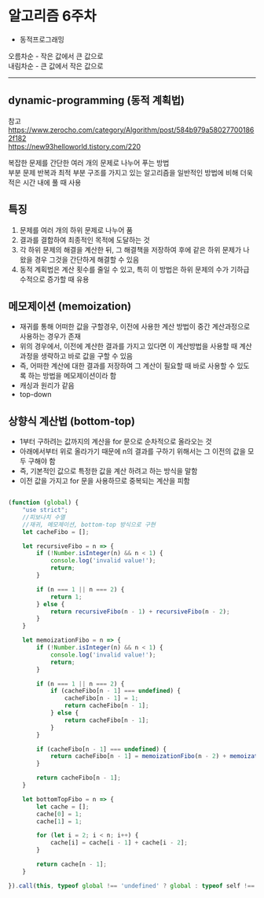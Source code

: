 # 알고리즘 6주차
* 동적프로그래밍

오름차순 - 작은 값에서 큰 값으로<br>
내림차순 - 큰 값에서 작은 값으로

-----------------------------------

## dynamic-programming (동적 계획법)

참고<br>
https://www.zerocho.com/category/Algorithm/post/584b979a580277001862f182<br>
https://new93helloworld.tistory.com/220<br>

복잡한 문제를 간단한 여러 개의 문제로 나누어 푸는 방법<br>
부분 문제 반복과 최적 부분 구조를 가지고 있는 알고리즘을 일반적인 방법에 비해 더욱 적은 시간 내에 풀 때 사용<br>

## 특징
1. 문제를 여러 개의 하위 문제로 나누어 품
2. 결과를 결합하여 최종적인 목적에 도달하는 것
3. 각 하위 문제의 해결을 계산한 뒤, 그 해결책을 저장하여 후에 같은 하위 문제가 나왔을 경우 그것을 간단하게 해결할 수 있음
4. 동적 계획법은 계산 횟수를 줄일 수 있고, 특히 이 방법은 하위 문제의 수가 기하급수적으로 증가할 때 유용

## 메모제이션 (memoization)
* 재귀를 통해 어떠한 값을 구할경우, 이전에 사용한 계산 방법이 중간 계산과정으로 사용하는 경우가 존재
* 위의 경우에서, 이전에 계산한 결과를 가지고 있다면 이 계산방법을 사용할 때 계산과정을 생략하고 바로 값을 구할 수 있음
* 즉, 어떠한 계산에 대한 결과를 저장하여 그 계산이 필요할 때 바로 사용할 수 있도록 하는 방법을 메모제이션이라 함
* 캐싱과 원리가 같음
* top-down

## 상향식 계산법 (bottom-top)
* 1부터 구하려는 값까지의 계산을 for 문으로 순차적으로 올라오는 것
* 아래에서부터 위로 올라가기 때문에 n의 결과를 구하기 위해서는 그 이전의 값을 모두 구해야 함
* 즉, 기본적인 값으로 특정한 값을 계산 하려고 하는 방식을 말함
* 이전 값을 가지고 for 문을 사용하므로 중복되는 계산을 피함

```javascript

(function (global) {
    "use strict";
    //피보나치 수열
    //재귀, 메모제이션, bottom-top 방식으로 구현
    let cacheFibo = [];

    let recursiveFibo = n => {
        if (!Number.isInteger(n) && n < 1) {
            console.log('invalid value!');
            return;
        }

        if (n === 1 || n === 2) {
            return 1;
        } else {
            return recursiveFibo(n - 1) + recursiveFibo(n - 2);
        }
    }

    let memoizationFibo = n => {
        if (!Number.isInteger(n) && n < 1) {
            console.log('invalid value!');
            return;
        }

        if (n === 1 || n === 2) {
            if (cacheFibo[n - 1] === undefined) {
                cacheFibo[n - 1] = 1;
                return cacheFibo[n - 1];
            } else {
                return cacheFibo[n - 1];
            }
        }

        if (cacheFibo[n - 1] === undefined) {
            return cacheFibo[n - 1] = memoizationFibo(n - 2) + memoizationFibo(n - 1);
        }

        return cacheFibo[n - 1];
    }

    let bottomTopFibo = n => {
        let cache = [];
        cache[0] = 1;
        cache[1] = 1;

        for (let i = 2; i < n; i++) {
            cache[i] = cache[i - 1] + cache[i - 2];
        }

        return cache[n - 1];
    }

}).call(this, typeof global !== 'undefined' ? global : typeof self !== 'undefined' ? self : typeof window !== 'undefined' ? window : {})

```